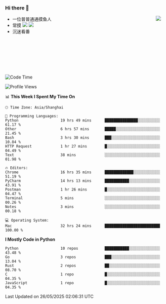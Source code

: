 ### Hi there 👋


<a href="https://github.com/yanlc39">
  <img align="right" src="https://github-readme-stats.vercel.app/api?username=yanlc39&show_icons=true&hide_border=true&icon_color=586069&title_color=a0a9af">
</a>

- 一位普普通通摸鱼人
- 常摸 ![](https://img.shields.io/badge/-Python-3e74a2?style=flat-square&logo=Python&logoColor=fff) ![](https://img.shields.io/badge/-C%2B%2B-brightgreen?style=flat-square)
- 沉迷看番



<br><br><br><br><br><br>


<!--START_SECTION:waka-->
![Code Time](http://img.shields.io/badge/Code%20Time-1%2C225%20hrs%202%20mins-blue)

![Profile Views](http://img.shields.io/badge/Profile%20Views-7-blue)

📊 **This Week I Spent My Time On** 

```text
🕑︎ Time Zone: Asia/Shanghai

💬 Programming Languages: 
Python                   19 hrs 49 mins      ███████████████░░░░░░░░░░   61.17 % 
Other                    6 hrs 57 mins       █████░░░░░░░░░░░░░░░░░░░░   21.45 % 
Bash                     3 hrs 30 mins       ███░░░░░░░░░░░░░░░░░░░░░░   10.84 % 
HTTP Request             1 hr 27 mins        █░░░░░░░░░░░░░░░░░░░░░░░░   04.49 % 
Text                     38 mins             ░░░░░░░░░░░░░░░░░░░░░░░░░   01.98 % 

🔥 Editors: 
Chrome                   16 hrs 35 mins      █████████████░░░░░░░░░░░░   51.19 % 
PyCharm                  14 hrs 13 mins      ███████████░░░░░░░░░░░░░░   43.91 % 
Postman                  1 hr 26 mins        █░░░░░░░░░░░░░░░░░░░░░░░░   04.47 % 
Terminal                 5 mins              ░░░░░░░░░░░░░░░░░░░░░░░░░   00.26 % 
Notes                    3 mins              ░░░░░░░░░░░░░░░░░░░░░░░░░   00.18 % 

💻 Operating System: 
Mac                      32 hrs 24 mins      █████████████████████████   100.00 % 
```

**I Mostly Code in Python** 

```text
Python                   10 repos            ███████████░░░░░░░░░░░░░░   43.48 % 
Go                       3 repos             ███░░░░░░░░░░░░░░░░░░░░░░   13.04 % 
Rust                     2 repos             ██░░░░░░░░░░░░░░░░░░░░░░░   08.70 % 
C                        1 repo              █░░░░░░░░░░░░░░░░░░░░░░░░   04.35 % 
JavaScript               1 repo              █░░░░░░░░░░░░░░░░░░░░░░░░   04.35 % 
```




 Last Updated on 26/05/2025 02:06:31 UTC
<!--END_SECTION:waka-->

